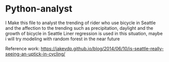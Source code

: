 # Python-analyst
I Make this file to analyst the trending of rider who use bicycle in Seattle and the affection to the trending 
such as precipitation, daylight and the growth of bicycle in Seattle
Liner regression is used in this situation, maybe i will try modeling with random forest in the near future

Reference work: https://jakevdp.github.io/blog/2014/06/10/is-seattle-really-seeing-an-uptick-in-cycling/
